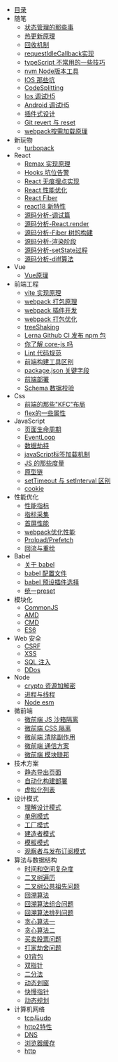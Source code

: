 <!-- docs/_sidebar.md -->

-   [目录](/ '目录')
-   随笔
    -   [状态管理的那些事](note/state.md '状态管理的那些事')
    -   [热更新原理](note/hmr.md '热更新原理')
    -   [回收机制](note/gc.md '回收机制')
    -   [requestIdleCallback实现](note/requestIdleCallback.md 'requestIdleCallback实现')
    -   [typeScript 不常用的一些技巧](note/ts.md 'typeScript 不常用的一些技巧')
    -   [nvm Node版本工具](note/nvm.md 'nvm Node版本工具')
    -   [IOS 那些坑](note/ios.md 'IOS 那些坑')
    -   [CodeSplitting](note/codesplitting.md 'CodeSplitting')
    -   [Ios 调试H5](note/iosDebug.md 'Ios 调试H5')
    -   [Android 调试H5](note/androidDebug.md 'Android 调试H5')
    -   [插件式设计](note/pluginDesign.md '插件式设计')
    -   [Git revert 与 reset](note/git.md 'Git revert 与 reset')
    -   [webpack按需加载原理](note/import.md 'webpack按需加载原理')
-   新玩物
    -   [turbopack](newThings/turbopack.md 'turbopack')
-   React
    -   [Remax 实现原理](react/remax.md 'Remax实现原理')
    -   [Hooks 坑位告警](react/hooks.md 'Hooks 坑位告警')
    -   [React 无痕埋点实现](react/track.md 'React无痕埋点实现')
    -   [React 性能优化](react/performance.md 'React 性能优化')
    -   [React Fiber](react/fiber.md 'React Fiber')
    -   [react18 新特性](react/react18.md 'react18 新特性')
    -   [源码分析-调试篇](react/source01.md '源码分析-调试篇')
    -   [源码分析-React.render](react/source02.md '源码分析-React.render')
    -   [源码分析-Fiber 树的构建](react/source03.md '源码分析-Fiber树的构建')
    -   [源码分析-渲染阶段](react/source04.md '源码分析-渲染阶段')
    -   [源码分析-setState过程](react/source05.md '源码分析-setState过程')
    -   [源码分析-diff算法](react/source06.md '源码分析-diff算法')
-   Vue
    -   [Vue原理](vue/index.md 'Vue原理')
-   前端工程
    -   [vite 实现原理](engineering/vite.md 'webpack 实现原理')
    -   [webpack 打包原理](engineering/webpack/about.md 'webpack 打包原理')
    -   [webpack 插件开发](engineering/webpack/plugin.md 'webpack 插件开发')
    -   [webpack 打包优化](engineering/webpack/speed.md 'webpack 打包优化')
    -   [treeShaking](engineering/treeShaking.md 'treeShaking')
    -   [Lerna Github CI 发布 npm 包](engineering/lerna.md 'Lerna Github CI发布npm包')
    -   [你了解 core-js 吗](engineering/corejs.md '你了解core-js吗')
    -   [Lint 代码规范](engineering/lint.md '工程化之代码规范')
    -   [前端构建工具区别](engineering/build.md '前端构建工具区别')
    -   [package.json 关键字段](engineering/package.md 'package.json关键字段')
    -   [前端部署](engineering/deloy.md '前端部署')
    -   [Schema 数据校验](engineering/schema.md 'Schema 数据校验')
-   Css
    -   [前端的那些"KFC"布局](css/kfc.md '前端的那些"KFC"布局')
    -   [flex的一些属性](css/flex.md 'flex的一些属性')
-   JavaScript
    -   [页面生命周期](javaScript/lifeCycle.md '页面生命周期')
    -   [EventLoop](javaScript/eventLoop.md 'EventLoop')
    -   [数据劫持](javaScript/datahijack.md '数据劫持')
    -   [javaScript标签加载机制](javaScript/jsLoad.md 'javaScript标签加载机制')
    -   [JS 的那些度量](javaScript/meassure.md 'JS 的那些度量')
    -   [原型链](javaScript/prototype.md '原型链')
    -   [setTimeout 与 setInterval 区别](javaScript/timer.md 'setTimeout 与 setInterval 区别')
    -   [cookie](javaScript/cookie.md 'cookie')
-   性能优化
    -   [性能指标](performance/quota.md '性能指标')
    -   [指标采集](performance/collect.md '指标采集')
    -   [首屏性能](performance/firstPermance.md '首屏性能')
    -   [webpack优化性能](performance/webpackplugin.md 'webpack优化性能')
    -   [Proload/Prefetch](performance/proloadAndprefetch.md 'Proload/Prefetch')
    -   [回流与重绘](performance/render.md '回流与重绘')
-   Babel
    -   [关于 babel](babel/about.md '关于babel')
    -   [babel 配置文件](babel/config.md 'babel 配置文件')
    -   [babel 预设插件选择](babel/choose.md 'babel 预设插件选择')
    -   [统一preset](babel/preset.md '统一preset')
-   模块化
    -   [CommonJS](module/common.md 'CommonJS')
    -   [AMD](module/amd.md 'AMD')
    -   [CMD](module/cmd.md 'CMD')
    -   [ES6](module/es6.md 'ES6')
-   Web 安全
    -   [CSRF](safety/csrf.md 'CSRF 跨站请求伪造')
    -   [XSS](safety/xss.md 'XSS 跨站脚本攻击')
    -   [SQL 注入](safety/sql.md 'SQL 注入')
    -   [DDos](safety/ddos.md 'DDos')
-   Node
    -   [crypto 资源加解密](node/crypto.md 'crypto 资源加解密')
    -   [进程与线程](node/process.md '进程与线程')
    -   [Node esm](node/esm.md 'Node esm')
-   微前端
    -   [微前端 JS 沙箱隔离](micro/jsSanbox.md '微前端 JS沙箱隔离')
    -   [微前端 CSS 隔离](micro/cssSandbox.md '微前端 CSS隔离')
    -   [微前端 清除副作用](micro/effect.md '微前端 清除副作用')
    -   [微前端 通信方案](micro/globalState.md '微前端 通信方案')
    -   [微前端 模块联邦](micro/modulefederation.md '微前端 模块联邦')
-   技术方案
    -   [静态导出页面](case/page-build.md '静态导出页面')
    -   [自动化构建部署](case/auto-build.md '自动化构建部署')
    -   [虚拟化列表](case/diff-list.md '虚拟化列表')
-   设计模式
    -   [理解设计模式](design/concept.md '理解设计模式')
    -   [单例模式](design/singleton.md '单例模式')
    -   [工厂模式](design/factory.md '工厂模式')
    -   [建造者模式](design/builder.md '建造者模式')
    -   [模板模式](design/template.md '模板模式')
    -   [观察者与发布订阅模式](design/obverver.md '观察者与发布订阅模式')
-   算法与数据结构
    -   [时间和空间复杂度](algorithm/about.md '时间和空间复杂度')
    -   [二叉树遍历](algorithm/binaryTree.md '二叉树遍历')
    -   [二叉树公共祖先问题](algorithm/binaryTreeAncestor.md '二叉树公共祖先问题')
    -   [回溯算法](algorithm/backTracking.md '回溯算法')
    -   [回溯算法组合问题](algorithm/reback.md '回溯算法组合问题')
    -   [回溯算法排列问题](algorithm/reback02.md '回溯算法排列问题')
    -   [贪心算法一](algorithm/greedy01.md '贪心算法一')
    -   [贪心算法二](algorithm/greedy02.md '贪心算法二')
    -   [买卖股票问题](algorithm/buyAndSell.md '买卖股票问题')
    -   [打家劫舍问题](algorithm/house-robber.md '打家劫舍问题')
    -   [01背包](algorithm/01package.md '01背包')
    -   [双指针](algorithm/doublePointer.md '双指针')
    -   [二分法](algorithm/binarySearch.md '二分法')
    -   [动态划窗](algorithm/dynamicWindowing.md '动态划窗')
    -   [快慢指针](algorithm/fastSlowIndex.md '快慢指针')
    -   [动态规划](algorithm/dynamic.md '动态规划')
-   计算机网络
    -   [tcp与udp](network/tcp与udp.md 'tcp与udp')
    -   [http2特性](network/http2.md 'http2特性')
    -   [DNS](network/dns.md 'DNS')
    -   [浏览器缓存](network/cache.md '浏览器缓存')
    -   [http](network/http.md 'http')

    
